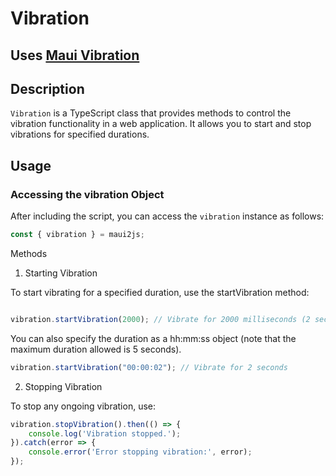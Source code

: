 # Vibration

## Uses [Maui Vibration](https://learn.microsoft.com/en-us/dotnet/maui/platform-integration/device/vibrate?view=net-maui-8.0&tabs=android)

## Description

`Vibration` is a TypeScript class that provides methods to control the vibration functionality in a web application. It allows you to start and stop vibrations for specified durations.

## Usage

### Accessing the vibration Object

After including the script, you can access the `vibration` instance as follows:

```javascript
const { vibration } = maui2js;
```
Methods
1. Starting Vibration

To start vibrating for a specified duration, use the startVibration method:

```javascript

vibration.startVibration(2000); // Vibrate for 2000 milliseconds (2 seconds)
```

You can also specify the duration as a hh:mm:ss object (note that the maximum duration allowed is 5 seconds).

```javascript
vibration.startVibration("00:00:02"); // Vibrate for 2 seconds
```

2. Stopping Vibration

To stop any ongoing vibration, use:

```javascript
vibration.stopVibration().then(() => {
    console.log('Vibration stopped.');
}).catch(error => {
    console.error('Error stopping vibration:', error);
});
```